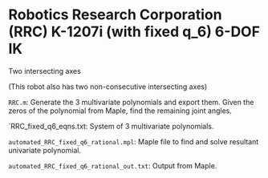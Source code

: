 # Robotics Research Corporation (RRC) K-1207i (with fixed q_6) 6-DOF IK

Two intersecting axes

(This robot also has two non-consecutive intersecting axes)

`RRC.m`: Generate the 3 multivariate polynomials and export them. Given the zeros of the polynomial from Maple, find the remaining joint angles.

`RRC_fixed_q6_eqns.txt: System of 3 multivariate polynomials.

`automated_RRC_fixed_q6_rational.mpl`: Maple file to find and solve resultant univariate polynomial.

`automated_RRC_fixed_q6_rational_out.txt`: Output from Maple.